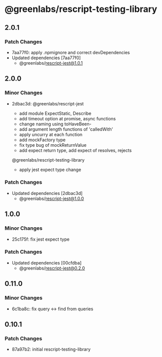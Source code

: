 # @greenlabs/rescript-testing-library

## 2.0.1

### Patch Changes

- 7aa77f0: apply .npmignore and correct devDependencies
- Updated dependencies [7aa77f0]
  - @greenlabs/rescript-jest@1.0.1

## 2.0.0

### Minor Changes

- 2dbac3d: @greenlabs/rescript-jest

  - add module ExpectStatic, Describe
  - add timeout option at promise, async functions
  - change naming using toHaveBeen-
  - add argument length functions of 'calledWith'
  - apply uncurry at each function
  - add mockFactory type
  - fix type bug of mockReturnValue
  - add expect return type, add expect of resolves, rejects

  @greenlabs/rescript-testing-library

  - apply jest expect type change

### Patch Changes

- Updated dependencies [2dbac3d]
  - @greenlabs/rescript-jest@1.0.0

## 1.0.0

### Minor Changes

- 25c175f: fix jest expect type

### Patch Changes

- Updated dependencies [00cfdba]
  - @greenlabs/rescript-jest@0.2.0

## 0.11.0

### Minor Changes

- 6c1ba8c: fix query <-> find from queries

## 0.10.1

### Patch Changes

- 87a97b2: initial rescript-testing-library
